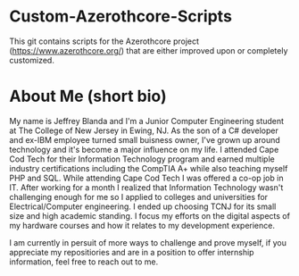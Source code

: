 # Custom-Azerothcore-Scripts

This git contains scripts for the Azerothcore project (https://www.azerothcore.org/) that are either improved upon or completely customized.

# About Me (short bio)

My name is Jeffrey Blanda and I'm a Junior Computer Engineering student at The College of New Jersey in Ewing, NJ. As the son of a C# developer and ex-IBM employee turned small buisness owner, I've grown up around technology and it's become a major influence on my life. I attended Cape Cod Tech for their Information Technology program and earned multiple industry certifications including the CompTIA A+ while also teaching myself PHP and SQL. While attending Cape Cod Tech I was offered a co-op job in IT. After working for a month I realized that Information Technology wasn't challenging enough for me so I applied to colleges and universities for Electrical/Computer engineering. I ended up choosing TCNJ for its small size and high academic standing. I focus my efforts on the digital aspects of my hardware courses and how it relates to my development experience.

I am currently in persuit of more ways to challenge and prove myself, if you appreciate my repositiories and are in a position to offer internship information, feel free to reach out to me.
